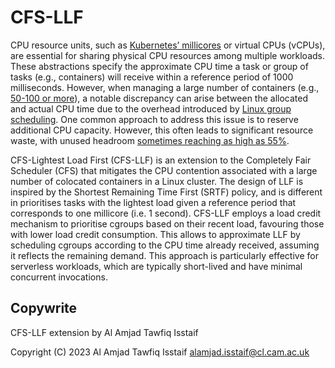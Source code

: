 # CFS-LLF

CPU resource units, such as [Kubernetes’ millicores](https://kubernetes.io/docs/concepts/configuration/manage-resources-containers/) or virtual CPUs (vCPUs), are essential for sharing physical CPU resources among multiple workloads. These abstractions specify the approximate CPU time a task or group of tasks (e.g., containers) will receive within a reference period of 1000 milliseconds. However, when managing a large number of containers (e.g., [50-100 or more](https://dl.acm.org/doi/abs/10.1145/3592533.3592807)), a notable discrepancy can arise between the allocated and actual CPU time due to the overhead introduced by [Linux group scheduling](https://lwn.net/Articles/240474/). One common approach to address this issue is to reserve additional CPU capacity. However, this often leads to significant resource waste, with unused headroom [sometimes reaching as high as 55%](https://dl.acm.org/doi/10.1145/3542929.3563465).

CFS-Lightest Load First (CFS-LLF) is an extension to the Completely Fair Scheduler (CFS) that mitigates the  CPU contention associated with a large number of colocated containers in a Linux cluster. The design of LLF is inspired by the Shortest Remaining Time First (SRTF) policy, and is different in prioritises tasks with the lightest load given a reference period that corresponds to one millicore (i.e. 1 second). CFS-LLF employs a load credit mechanism to prioritise cgroups based on their recent load, favouring those with lower load credit consumption. This allows to approximate LLF  by scheduling cgroups according to the CPU time already received, assuming it reflects the remaining demand. This approach is particularly effective for serverless workloads, which are typically short-lived and have minimal concurrent invocations.

## Copywrite

CFS-LLF extension by Al Amjad Tawfiq Isstaif

Copyright (C) 2023 Al Amjad Tawfiq Isstaif <alamjad.isstaif@cl.cam.ac.uk>

